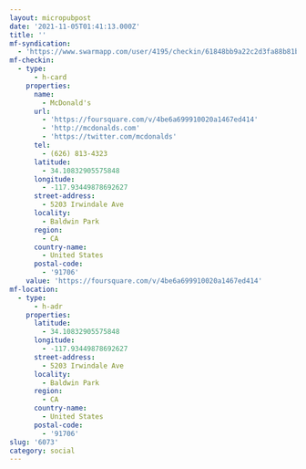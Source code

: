 ```yaml
---
layout: micropubpost
date: '2021-11-05T01:41:13.000Z'
title: ''
mf-syndication:
  - 'https://www.swarmapp.com/user/4195/checkin/61848bb9a22c2d3fa88b81b7'
mf-checkin:
  - type:
      - h-card
    properties:
      name:
        - McDonald's
      url:
        - 'https://foursquare.com/v/4be6a699910020a1467ed414'
        - 'http://mcdonalds.com'
        - 'https://twitter.com/mcdonalds'
      tel:
        - (626) 813-4323
      latitude:
        - 34.10832905575848
      longitude:
        - -117.93449878692627
      street-address:
        - 5203 Irwindale Ave
      locality:
        - Baldwin Park
      region:
        - CA
      country-name:
        - United States
      postal-code:
        - '91706'
    value: 'https://foursquare.com/v/4be6a699910020a1467ed414'
mf-location:
  - type:
      - h-adr
    properties:
      latitude:
        - 34.10832905575848
      longitude:
        - -117.93449878692627
      street-address:
        - 5203 Irwindale Ave
      locality:
        - Baldwin Park
      region:
        - CA
      country-name:
        - United States
      postal-code:
        - '91706'
slug: '6073'
category: social
---
```

